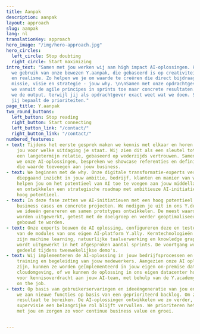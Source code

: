 ```yaml
---
title: Aanpak
description: aanpak
layout: approach
slug: aanpak
lang: nl
translationKey: approach
hero_image: "/img/hero-approach.jpg"
hero_circles:
  left_circle: Stop doubting
  right_circle: Start maximizing
intro_text: "Samen met jou werken wij aan high impact AI-oplossingen. Hierbij maken
  we gebruik van onze bewezen Y.aanpak, die gebaseerd is op creativiteit, transparantie
  en realisme. Zo helpen we je om waarde te creëren die direct bijdraagt aan jouw
  missie, visie en strategie - jouw why. \n\nSamen met onze opdrachtgevers werken
  we vanuit de agile principes in sprints toe naar concrete resultaten. Zo maximaliseren
  we de output, terwijl jij als opdrachtgever exact weet wat we doen. Sterker nog,
  jij bepaalt de prioriteiten."
page_title: Y.aanpak
two_round_buttons:
  left_button: Stop reading
  right_button: Start connecting
  left_button_link: "/contact/"
  right_button_link: "/contact/"
numbered_features:
- text: Tijdens het eerste gesprek maken we kennis met elkaar en horen we graag van
    jou voor welke uitdaging je staat. Wij zien dit als een sleutel tot succes voor
    een langetermijn relatie, gebaseerd op wederzijds vertrouwen. Samen verkennen
    we onze AI-oplossingen, bespreken we showcase referenties en definiëren we AI-mogelijkheden
    die waarde toevoegen aan jouw business.
- text: We beginnen met de why. Onze digitale transformatie-experts verwerven een
    diepgaand inzicht in jouw ambitie, bedrijf, klanten en manier van werken. Zij
    helpen jou om het potentieel van AI toe te voegen aan jouw middellange- en langetermijnstrategie
    en ontwikkelen een strategische roadmap met ambitieuze AI-initiatieven met een
    hoog potentieel.
- text: In deze fase zetten we AI-initiatieven met een hoog potentieel om in solide
    business cases en concrete projecten. We nodigen je uit in ons Y.design lab, waar
    we ideeën genereren en samen prototypes ontwikkelen. De meest waardevolle ideeën
    worden uitgewerkt, getest met de doelgroep en verder geoptimaliseerd. Klaar om
    gebouwd te worden.
- text: Onze experts bouwen de AI oplossing, configureren deze en testen ze, gebruikmakend
    van de modules van ons eigen AI-platform Y.ally. Kerntechnologieën die we gebruiken
    zijn machine learning, natuurlijke taalverwerking en knowledge graphs. Jouw AI-oplossing
    wordt uitgewerkt in het afgesproken aantal sprints. De voortgang wordt met je
    gedeeld tijdens tweewekelijkse demo's.
- text: Wij implementeren de AI-oplossing in jouw bedrijfsprocessen en zorgen voor
    training en begeleiding van jouw medewerkers. Aangezien onze AI oplossingen containergebaseerd
    zijn, kunnen ze worden geïmplementeerd in jouw eigen on-premise datacenter of
    cloudomgeving, of we kunnen de oplossing in ons eigen datacenter hosten. Wij zorgen
    voor kennisoverdracht aan jouw AI-team, met behulp van de Y.academy en training
    on the job.
- text: Op basis van gebruikerservaringen en ideeëngeneratie van jou en ons, werken
    we aan nieuwe functies op basis van een geprioriteerd backlog. Om zo een nog beter
    resultaat te bereiken. De AI-oplossingen ontwikkelen we zo verder, waarbij menselijke
    supervisie een belangrijke rol blijft vervullen. We prioriteren het backlog samen
    met jou en zorgen zo voor continue business value en groei.


---
```

